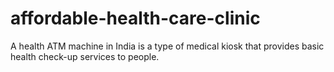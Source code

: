 # affordable-health-care-clinic
A health ATM machine in India is a type of medical kiosk that provides basic health check-up services to people.

